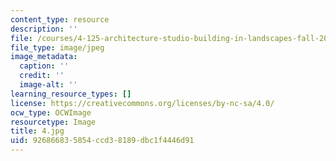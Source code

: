 ```yaml
---
content_type: resource
description: ''
file: /courses/4-125-architecture-studio-building-in-landscapes-fall-2002/926866835854ccd38189dbc1f4446d91_4.jpg
file_type: image/jpeg
image_metadata:
  caption: ''
  credit: ''
  image-alt: ''
learning_resource_types: []
license: https://creativecommons.org/licenses/by-nc-sa/4.0/
ocw_type: OCWImage
resourcetype: Image
title: 4.jpg
uid: 92686683-5854-ccd3-8189-dbc1f4446d91
---
```


